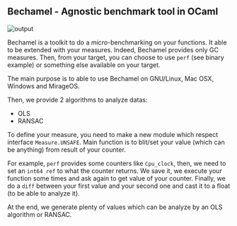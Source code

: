 Bechamel - Agnostic benchmark tool in OCaml
-------------------------------------------

![output](https://raw.githubusercontent.com/dinosaure/bechamel/master/img/output0.png)

Bechamel is a toolkit to do a _micro_-benchmarking on your functions. It able to
be extended with your measures. Indeed, Bechamel provides only GC measures.
Then, from your target, you can choose to use `perf` (see binary example) or
something else available on your target.

The main purpose is to able to use Bechamel on GNU/Linux, Mac OSX, Windows and
MirageOS.

Then, we provide 2 algorithms to analyze datas:
* OLS
* RANSAC

To define your measure, you need to make a new module which respect interface
`Measure.UNSAFE`. Main function is to blit/set your value (which can be
anything) from result of your counter.

For example, `perf` provides some counters like `Cpu_clock`, then, we need to
set an `int64 ref` to what the counter returns. We save it, we execute your
function some times and ask again to get value of your counter. Finally, we do
a `diff` between your first value and your second one and cast it to a float (to
be able to analyze it).

At the end, we generate plenty of values which can be analyze by an OLS
algorithm or RANSAC.
